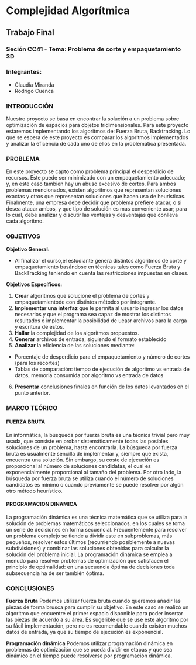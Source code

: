 # Complejidad Algorítmica
## Trabajo Final
### Seción CC41 - Tema: Problema de corte y empaquetamiento 3D
### Integrantes:

* Claudia Miranda
* Rodrigo Cuenca

### INTRODUCCIÓN

Nuestro proyecto se basa en encontrar la solución a un problema sobre optimización de espacios para objetos tridimensionales. Para este proyecto estaremos implementando los algoritmos de: Fuerza Bruta, Backtracking. Lo que se espera de este proyecto es comparar los algoritmos implementados y analizar la eficencia de cada uno de ellos en la problemática presentada.

### PROBLEMA

En este proyecto se capto como problema principal el desperdicio de recursos. Este puede ser minimizado con un empaquetamiento adecuado; y, en este caso tambien hay un abuso excesivo de cortes. 
Para ambos problemas mencionados, existen algoritmos que representan soluciones exactas y otros que representan
soluciones que hacen uso de heurísticas. Finalmente, una empresa debe decidir que problema prefiere atacar, o si desea
atacar ambos, y que tipo de solución es mas conveniente usar; para lo cual, debe analizar y discutir las ventajas y
desventajas que conlleva cada algoritmo.


### OBJETIVOS

**Objetivo General:** 
- Al finalizar el curso,el estudiante genera distintos algoritmos de corte y empaquetamiento basándose en técnicas tales como Fuerza Bruta y BackTracking teniendo en cuenta las restricciones impuestas en clases.

**Objetivos Específicos:**
1. **Crear** algoritmos que solucione el problema de cortes y empaquetamientode con distintos métodos por integrante.
2. **Implementar una interfaz** que le permita al usuario ingresar los datos necesarios y que el programa sea capaz de mostrar  los distintos resultados o implementar la posibilidad de ueasr archivos para la carga y escritura de estos.
3. **Hallar** la complejidad de los algoritmos propuestos.
4. **Generar** archivos de entrada, siguiendo el formato establecido
5. **Analizar** la eficiencia de las soluciones mediante:
- Porcentaje de desperdicio para el empaquetamiento y número de cortes (para los recortes)
- Tablas de comparación: tiempo de ejecución de algoritmo vs entrada de datos, memoria consumida por algoritmo vs entrada de datos 
6. **Presentar**  conclusiones finales en función de los datos levantados en el punto anterior.

### MARCO TEÓRICO

#### FUERZA BRUTA

En informática, la búsqueda por fuerza bruta es una técnica trivial pero muy usada, que consiste en probar sistemáticamente todas las posibles soluciones de un problema, hasta encontrarla. La búsqueda por fuerza bruta es usualmente sencilla de implementar y, siempre que exista, encuentra una solución. Sin embargo, su coste de ejecución es proporcional al número de soluciones candidatas, el cual es exponencialmente proporcional al tamaño del problema. 
Por otro lado, la búsqueda por fuerza bruta se utiliza cuando el número de soluciones candidatos es mínimo o cuando previamente se puede resolver por algún otro método heurístico.

#### PROGRAMACION DINAMICA

La programación dinámica es una técnica matemática que se utiliza para la solución de problemas matemáticos seleccionados, en los cuales se toma un serie de decisiones en forma secuencial. Frecuentemente para resolver un problema complejo se tiende a dividir este en subproblemas, más pequeños, resolver estos últimos (recurriendo posiblemente a nuevas subdivisiones) y combinar las soluciones obtenidas para calcular la solución del problema inicial.
La programación dinámica se emplea a menudo para resolver problemas de optimización que satisfacen el principio de optimalidad: en una secuencia óptima de decisiones toda subsecuencia ha de ser también óptima.

### CONCLUSIONES

**Fuerza Bruta**
Podemos utilizar fuerza bruta cuando queremos añadir las piezas de forma brusca para cumplir su objetivo. En este caso se realizó
un algoritmo que encuentre el primer espacio disponible para poder insertar las piezas de acuerdo a su área. Es sugerible que se use este algoritmo por su fácil implementación, pero no es recomendable cuando existen muchos datos de entrada, ya que su tiempo de ejecución es exponencial. 

**Programación dinámica**
Podemos utilizar programación dinámica en problemas de optimización que se pueda dividir en etapas y que sea dinámico en el tiempo puede resolverse por programación dinámica.
